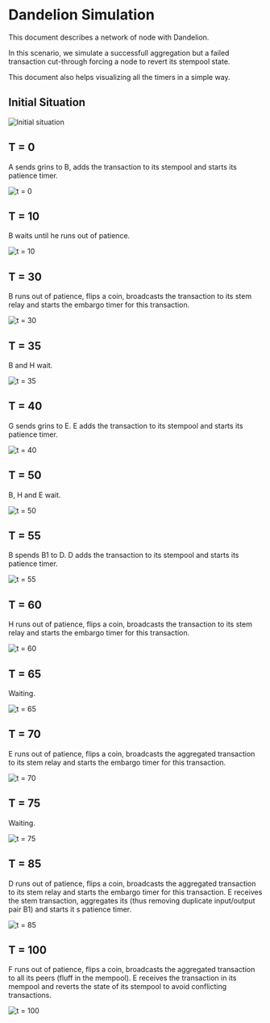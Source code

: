 Dandelion Simulation
==================
This document describes a network of node with Dandelion.

In this scenario, we simulate a successfull aggregation but a failed transaction cut-through forcing a node to revert its stempool state.

This document also helps visualizing all the timers in a simple way.

## Initial Situation

![Initial situation](images/ti.png)

## T = 0

A sends grins to B, adds the transaction to its stempool and starts its patience timer.

![t = 0](images/ti.png)

## T = 10

B waits until he runs out of patience.

![t = 10](images/t10.png)

## T = 30

B runs out of patience, flips a coin, broadcasts the transaction to its stem relay and starts the embargo timer for this transaction.

![t = 30](images/t30.png)

## T = 35

B and H wait.

![t = 35](images/t35.png)

## T = 40

G sends grins to E.
E adds the transaction to its stempool and starts its patience timer.

![t = 40](images/t40.png)

## T = 50

B, H and E wait.

![t = 50](images/t50.png)

## T = 55

B spends B1 to D.
D adds the transaction to its stempool and starts its patience timer.

![t = 55](images/t55.png)

## T = 60

H runs out of patience, flips a coin, broadcasts the transaction to its stem relay and starts the embargo timer for this transaction.

![t = 60](images/t60.png)

## T = 65

Waiting.

![t = 65](images/t65.png)

## T = 70

E runs out of patience, flips a coin, broadcasts the aggregated transaction to its stem relay and starts the embargo timer for this transaction.

![t = 70](images/t70.png)

## T = 75

Waiting.

![t = 75](images/t75.png)

## T = 85

D runs out of patience, flips a coin, broadcasts the aggregated transaction to its stem relay and starts the embargo timer for this transaction.
E receives the stem transaction, aggregates its (thus removing duplicate input/output pair B1) and starts it s patience timer.

![t = 85](images/t85.png)

## T = 100

F runs out of patience, flips a coin, broadcasts the aggregated transaction to all its peers (fluff in the mempool).
E receives the transaction in its mempool and reverts the state of its stempool to avoid conflicting transactions.

![t = 100](images/t100.png)
